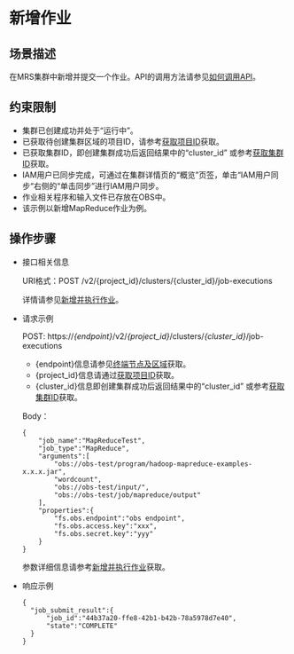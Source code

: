 # 新增作业<a name="mrs_02_0116"></a>

## 场景描述<a name="section1899720324342"></a>

在MRS集群中新增并提交一个作业。API的调用方法请参见[如何调用API](构造请求.md)。

## 约束限制<a name="section531216497349"></a>

-   集群已创建成功并处于“运行中”。
-   已获取待创建集群区域的项目ID，请参考[获取项目ID](获取项目ID.md)获取。
-   已获取集群ID，即创建集群成功后返回结果中的“cluster\_id” 或参考[获取集群ID](获取MRS集群信息.md#section177891315153619)获取。
-   IAM用户已同步完成，可通过在集群详情页的“概览”页签，单击“IAM用户同步“右侧的“单击同步”进行IAM用户同步。
-   作业相关程序和输入文件已存放在OBS中。
-   该示例以新增MapReduce作业为例。

## 操作步骤<a name="section16151251183414"></a>

-   接口相关信息

    URI格式：POST /v2/\{project\_id\}/clusters/\{cluster\_id\}/job-executions

    详情请参见[新增并执行作业](新增并执行作业.md)。

-   请求示例

    POST: https://_\{endpoint\}_/v2/_\{project\_id\}_/clusters/_\{cluster\_id\}_/job-executions

    -   \{endpoint\}信息请参见[终端节点及区域](https://developer.huaweicloud.com/endpoint?MRS)获取。
    -   \{project\_id\}信息请通过[获取项目ID](获取项目ID.md)获取。
    -   \{cluster\_id\}信息即创建集群成功后返回结果中的“cluster\_id” 或参考[获取集群ID](获取MRS集群信息.md#section177891315153619)获取。

    Body：

    ```
    {
        "job_name":"MapReduceTest",
        "job_type":"MapReduce",
        "arguments":[
            "obs://obs-test/program/hadoop-mapreduce-examples-x.x.x.jar",
            "wordcount",
            "obs://obs-test/input/",
            "obs://obs-test/job/mapreduce/output"
        ],
        "properties":{
            "fs.obs.endpoint":"obs endpoint",
            "fs.obs.access.key":"xxx",
            "fs.obs.secret.key":"yyy"
        }
    }
    ```

    参数详细信息请参考[新增并执行作业](新增并执行作业.md)获取。

-   响应示例

    ```
    {
      "job_submit_result":{
          "job_id":"44b37a20-ffe8-42b1-b42b-78a5978d7e40",
          "state":"COMPLETE"
      }
    }
    ```


